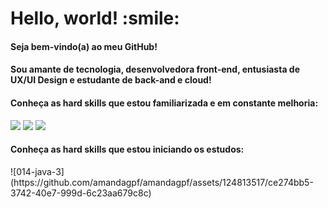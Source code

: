 <h1>Hello, world! :smile:</h1>
<h4>Seja bem-vindo(a) ao meu GitHub!</h4>
<h4>Sou amante de tecnologia, desenvolvedora front-end, entusiasta de UX/UI Design e estudante de back-and e cloud!</h4>
<h4>Conheça as hard skills que estou familiarizada e em constante melhoria:</h4>
<img src="![007-js](https://github.com/amandagpf/amandagpf/assets/124813517/84b89f06-56d2-4c72-a98a-c637fe4d5632)">
<img src="![006-html-1](https://github.com/amandagpf/amandagpf/assets/124813517/fb036aba-3f93-490a-a9d1-27de2f5bc0a5)">
<img src="![018-css-1](https://github.com/amandagpf/amandagpf/assets/124813517/2efbe82e-d3e3-45d8-8413-e7cb320e9110)">

<h4>Conheça as hard skills que estou iniciando os estudos:</h4>
![014-java-3](https://github.com/amandagpf/amandagpf/assets/124813517/ce274bb5-3742-40e7-999d-6c23aa679c8c)
